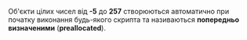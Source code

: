 Об'єкти цілих чисел від **-5** до **257** створюються автоматично при початку виконання будь-якого скрипта та називаються **попередньо визначеними** (**preallocated**).